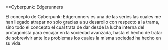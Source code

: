 **Cyberpunk: Edgerunners

El concepto de Cyberpunk: Edgerunners es una de las series las cuales me han llegado atrapar
no solo gracias a su desarollo con respecto a la trama, sino todo el concepto el cual trata de dar
desde la lucha interna del protagonista para encajar en la sociedad avanzada, hasta el hecho de tratar de sobrevivir ante los problemas los cuales la misma sociedad ha hecho en su vida. 